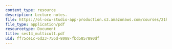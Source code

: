```yaml
---
content_type: resource
description: Lecture notes.
file: https://ol-ocw-studio-app-production.s3.amazonaws.com/courses/21h-221-the-places-of-migration-in-united-states-history-fall-2006/ff75ce1c6d23756d8088fbd5857890df_ses14_multicult.pdf
file_type: application/pdf
resourcetype: Document
title: ses14_multicult.pdf
uid: ff75ce1c-6d23-756d-8088-fbd5857890df
---
```

